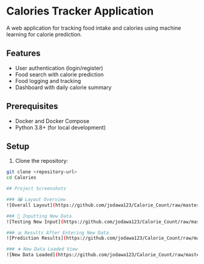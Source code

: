 # Calories Tracker Application

A web application for tracking food intake and calories using machine learning for calorie prediction.

## Features

- User authentication (login/register)
- Food search with calorie prediction
- Food logging and tracking
- Dashboard with daily calorie summary

## Prerequisites

- Docker and Docker Compose
- Python 3.8+ (for local development)

## Setup

1. Clone the repository:
```bash
git clone <repository-url>
cd Calories

## Project Screenshots

### 🖼️ Layout Overview
![Overall Layout](https://github.com/jodawa123/Calorie_Count/raw/master/images/overall.png)

### 🧪 Inputting New Data
![Testing New Input](https://github.com/jodawa123/Calorie_Count/raw/master/images/testing.png)

### 📊 Results After Entering New Data
![Prediction Results](https://github.com/jodawa123/Calorie_Count/raw/master/images/results.png)

### ➕ New Data Loaded View
![New Data Loaded](https://github.com/jodawa123/Calorie_Count/raw/master/images/new.png)